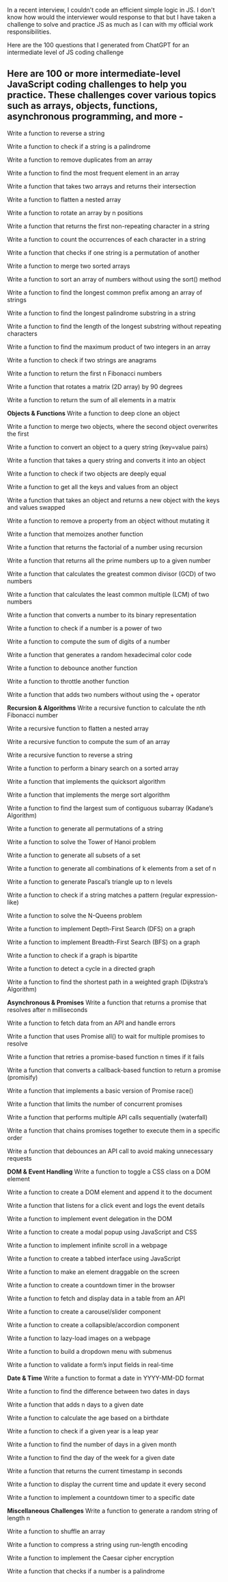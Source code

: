 In a recent interview, I couldn't code an efficient simple logic in JS. I don't know how would the interviewer would response to that but I have taken a challenge to solve and practice JS as much as I can with my official work responsibilities.

Here are the 100 questions that I generated from ChatGPT for an intermediate level of JS coding challenge

## Here are 100 or more intermediate-level JavaScript coding challenges to help you practice. These challenges cover various topics such as arrays, objects, functions, asynchronous programming, and more -

Write a function to reverse a string

Write a function to check if a string is a palindrome

Write a function to remove duplicates from an array

Write a function to find the most frequent element in an array

Write a function that takes two arrays and returns their intersection

Write a function to flatten a nested array

Write a function to rotate an array by n positions

Write a function that returns the first non-repeating character in a string

Write a function to count the occurrences of each character in a string

Write a function that checks if one string is a permutation of another

Write a function to merge two sorted arrays

Write a function to sort an array of numbers without using the sort() method

Write a function to find the longest common prefix among an array of strings

Write a function to find the longest palindrome substring in a string

Write a function to find the length of the longest substring without repeating characters

Write a function to find the maximum product of two integers in an array

Write a function to check if two strings are anagrams

Write a function to return the first n Fibonacci numbers

Write a function that rotates a matrix (2D array) by 90 degrees

Write a function to return the sum of all elements in a matrix

**Objects & Functions**
Write a function to deep clone an object

Write a function to merge two objects, where the second object overwrites the first

Write a function to convert an object to a query string (key=value pairs)

Write a function that takes a query string and converts it into an object

Write a function to check if two objects are deeply equal

Write a function to get all the keys and values from an object

Write a function that takes an object and returns a new object with the keys and values swapped

Write a function to remove a property from an object without mutating it

Write a function that memoizes another function

Write a function that returns the factorial of a number using recursion

Write a function that returns all the prime numbers up to a given number

Write a function that calculates the greatest common divisor (GCD) of two numbers

Write a function that calculates the least common multiple (LCM) of two numbers

Write a function that converts a number to its binary representation

Write a function to check if a number is a power of two

Write a function to compute the sum of digits of a number

Write a function that generates a random hexadecimal color code

Write a function to debounce another function

Write a function to throttle another function

Write a function that adds two numbers without using the + operator

**Recursion & Algorithms**
Write a recursive function to calculate the nth Fibonacci number

Write a recursive function to flatten a nested array

Write a recursive function to compute the sum of an array

Write a recursive function to reverse a string

Write a function to perform a binary search on a sorted array

Write a function that implements the quicksort algorithm

Write a function that implements the merge sort algorithm

Write a function to find the largest sum of contiguous subarray (Kadane’s Algorithm)

Write a function to generate all permutations of a string

Write a function to solve the Tower of Hanoi problem

Write a function to generate all subsets of a set

Write a function to generate all combinations of k elements from a set of n

Write a function to generate Pascal’s triangle up to n levels

Write a function to check if a string matches a pattern (regular expression-like)

Write a function to solve the N-Queens problem

Write a function to implement Depth-First Search (DFS) on a graph

Write a function to implement Breadth-First Search (BFS) on a graph

Write a function to check if a graph is bipartite

Write a function to detect a cycle in a directed graph

Write a function to find the shortest path in a weighted graph (Dijkstra’s Algorithm)

**Asynchronous & Promises**
Write a function that returns a promise that resolves after n milliseconds

Write a function to fetch data from an API and handle errors

Write a function that uses Promise
all() to wait for multiple promises to resolve

Write a function that retries a promise-based function n times if it fails

Write a function that converts a callback-based function to return a promise (promisify)

Write a function that implements a basic version of Promise
race()

Write a function that limits the number of concurrent promises

Write a function that performs multiple API calls sequentially (waterfall)

Write a function that chains promises together to execute them in a specific order

Write a function that debounces an API call to avoid making unnecessary requests

**DOM & Event Handling**
Write a function to toggle a CSS class on a DOM element

Write a function to create a DOM element and append it to the document

Write a function that listens for a click event and logs the event details

Write a function to implement event delegation in the DOM

Write a function to create a modal popup using JavaScript and CSS

Write a function to implement infinite scroll in a webpage

Write a function to create a tabbed interface using JavaScript

Write a function to make an element draggable on the screen

Write a function to create a countdown timer in the browser

Write a function to fetch and display data in a table from an API

Write a function to create a carousel/slider component

Write a function to create a collapsible/accordion component

Write a function to lazy-load images on a webpage

Write a function to build a dropdown menu with submenus

Write a function to validate a form’s input fields in real-time

**Date & Time**
Write a function to format a date in YYYY-MM-DD format

Write a function to find the difference between two dates in days

Write a function that adds n days to a given date

Write a function to calculate the age based on a birthdate

Write a function to check if a given year is a leap year

Write a function to find the number of days in a given month

Write a function to find the day of the week for a given date

Write a function that returns the current timestamp in seconds

Write a function to display the current time and update it every second

Write a function to implement a countdown timer to a specific date

**Miscellaneous Challenges**
Write a function to generate a random string of length n

Write a function to shuffle an array

Write a function to compress a string using run-length encoding

Write a function to implement the Caesar cipher encryption

Write a function that checks if a number is a palindrome
